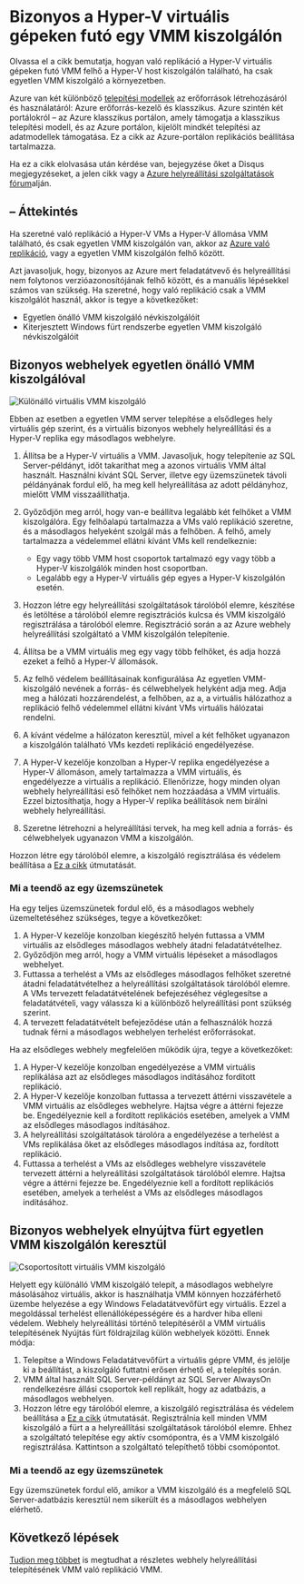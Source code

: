
<properties
    pageTitle="Azure webhely helyreállítás: Párhuzamos a Hyper-V virtuális gépeken futó egy VMM kiszolgálón |} Microsoft Azure"
    description="Ez a cikk ismerteti, hogyan való replikáció a Hyper-V virtuális gépeken futó, amikor csak egyetlen VMM kiszolgáló."
    services="site-recovery"
    documentationCenter=""
    authors="rayne-wiselman"
    manager="jwhit"
    editor=""/>

<tags
    ms.service="site-recovery"
    ms.devlang="na"
    ms.topic="article"
    ms.tgt_pltfrm="na"
    ms.workload="backup-recovery"
    ms.date="08/24/2016"
    ms.author="raynew"/>

#  <a name="replicate-hyper-v-virtual-machines-on-a-single-vmm-server"></a>Bizonyos a Hyper-V virtuális gépeken futó egy VMM kiszolgálón

Olvassa el a cikk bemutatja, hogyan való replikáció a Hyper-V virtuális gépeken futó VMM felhő a Hyper-V host kiszolgálón található, ha csak egyetlen VMM kiszolgáló a környezetben.

Azure van két különböző [telepítési modellek](../resource-manager-deployment-model.md) az erőforrások létrehozásáról és használatáról: Azure erőforrás-kezelő és klasszikus. Azure szintén két portálokról – az Azure klasszikus portálon, amely támogatja a klasszikus telepítési modell, és az Azure portálon, kijelölt mindkét telepítési az adatmodellek támogatása. Ez a cikk az Azure-portálon replikációs beállítása tartalmazza.


Ha ez a cikk elolvasása után kérdése van, bejegyzése őket a Disqus megjegyzéseket, a jelen cikk vagy a [Azure helyreállítási szolgáltatások fórum](https://social.msdn.microsoft.com/forums/azure/home?forum=hypervrecovmgr)alján.

## <a name="overview"></a>– Áttekintés

Ha szeretné való replikáció a Hyper-V VMs a Hyper-V állomása VMM található, és csak egyetlen VMM kiszolgálón van, akkor az [Azure való replikáció](site-recovery-vmm-to-azure.md), vagy a egyetlen VMM kiszolgálón felhő között.

Azt javasoljuk, hogy, bizonyos az Azure mert feladatátvevő és helyreállítási nem folytonos verzióazonosítójának felhő között, és a manuális lépésekkel számos van szükség. Ha szeretné, hogy való replikáció csak a VMM kiszolgálót használ, akkor is tegye a következőket:

- Egyetlen önálló VMM kiszolgáló névkiszolgálóit
- Kiterjesztett Windows fürt rendszerbe egyetlen VMM kiszolgáló névkiszolgálóit


## <a name="replicate-across-sites-with-a-single-standalone-vmm-server"></a>Bizonyos webhelyek egyetlen önálló VMM kiszolgálóval

![Különálló virtuális VMM kiszolgáló](./media/site-recovery-single-vmm/single-vmm-standalone.png)

Ebben az esetben a egyetlen VMM server telepítése a elsődleges hely virtuális gép szerint, és a virtuális bizonyos webhely helyreállítási és a Hyper-V replika egy másodlagos webhelyre.

1. Állítsa be a Hyper-V virtuális a VMM. Javasoljuk, hogy telepítenie az SQL Server-példányt, időt takaríthat meg a azonos virtuális VMM által használt. Használni kívánt SQL Server, illetve egy üzemszünetek távoli példányának fordul elő, ha meg kell helyreállítása az adott példányhoz, mielőtt VMM visszaállíthatja.
2. Győződjön meg arról, hogy van-e beállítva legalább két felhőket a VMM kiszolgálóra. Egy felhőalapú tartalmazza a VMs való replikáció szeretne, és a másodlagos helyeként szolgál más a felhőben. A felhő, amely tartalmazza a védelemmel ellátni kívánt VMs kell rendelkeznie:

    - Egy vagy több VMM host csoportok tartalmazó egy vagy több a Hyper-V kiszolgálók minden host csoportban.
    - Legalább egy a Hyper-V virtuális gép egyes a Hyper-V kiszolgálón esetén.

3. Hozzon létre egy helyreállítási szolgáltatások tárolóból elemre, készítése és letöltése a tárolóból elemre regisztrációs kulcsa és VMM kiszolgáló regisztrálása a tárolóból elemre. Regisztráció során a az Azure webhely helyreállítási szolgáltató a VMM kiszolgálón telepítenie.
4. Állítsa be a VMM virtuális meg egy vagy több felhőket, és adja hozzá ezeket a felhő a Hyper-V állomások.
3. Az felhő védelem beállításainak konfigurálása Az egyetlen VMM-kiszolgáló nevének a forrás- és célwebhelyek helyként adja meg. Adja meg a hálózati hozzárendelést, a felhőben, az a, a virtuális hálózathoz a replikáció felhő védelemmel ellátni kívánt VMs virtuális hálózatai rendelni.
4. A kívánt védelme a hálózaton keresztül, mivel a két felhőket ugyanazon a kiszolgálón található VMs kezdeti replikáció engedélyezése.
4. A Hyper-V kezelője konzolban a Hyper-V replika engedélyezése a Hyper-V állomáson, amely tartalmazza a VMM virtuális, és engedélyezze a virtuális a replikáció. Ellenőrizze, hogy minden olyan webhely helyreállítási eső felhőket nem hozzáadása a VMM virtuális. Ezzel biztosíthatja, hogy a Hyper-V replika beállítások nem bírálni webhely helyreállítási.
5. Szeretne létrehozni a helyreállítási tervek, ha meg kell adnia a forrás- és célwebhelyek ugyanazon VMM a kiszolgálón.

Hozzon létre egy tárolóból elemre, a kiszolgáló regisztrálása és védelem beállítása a [Ez a cikk](site-recovery-vmm-to-vmm.md) útmutatását.

### <a name="what-to-do-in-an-outage"></a>Mi a teendő az egy üzemszünetek

Ha egy teljes üzemszünetek fordul elő, és a másodlagos webhely üzemeltetéséhez szükséges, tegye a következőket:

1.  A Hyper-V kezelője konzolban kiegészítő helyén futtassa a VMM virtuális az elsődleges másodlagos webhely átadni feladatátvételhez.
2.  Győződjön meg arról, hogy a VMM virtuális lépéseket a másodlagos webhelyet.
3.  Futtassa a terhelést a VMs az elsődleges másodlagos felhőket szeretné átadni feladatátvételhez a helyreállítási szolgáltatások tárolóból elemre. A VMs tervezett feladatátvételének befejezéséhez véglegesítse a feladatátvételi, vagy válassza ki a különböző helyreállítási pont szükség szerint.
4.  A tervezett feladatátvételt befejeződése után a felhasználók hozzá tudnak férni a másodlagos webhelyen terhelést erőforrásokat.

Ha az elsődleges webhely megfelelően működik újra, tegye a következőket:

1.  A Hyper-V kezelője konzolban engedélyezése a VMM virtuális replikálása azt az elsődleges másodlagos indításához fordított replikáció.
2.  A Hyper-V kezelője konzolban futtassa a tervezett áttérni visszavétele a VMM virtuális az elsődleges webhelyre. Hajtsa végre a áttérni fejezze be. Engedélyeznie kell a fordított replikációs esetében, amelyek a VMM az elsődleges másodlagos indításához.
3.  A helyreállítási szolgáltatások tárolóra a engedélyezése a terhelést a VMs replikálása őket az elsődleges másodlagos indítása az, fordított replikáció.
4.  Futtassa a terhelést a VMs az elsődleges webhelyre visszavétele tervezett áttérni a helyreállítási szolgáltatások tárolóból elemre. Hajtsa végre a áttérni fejezze be. Engedélyeznie kell a fordított replikációs esetében, amelyek a terhelést a VMs az elsődleges másodlagos indításához.



## <a name="replicate-across-sites-with-a-single-vmm-server-in-a-stretched-cluster"></a>Bizonyos webhelyek elnyújtva fürt egyetlen VMM kiszolgálón keresztül

![Csoportosított virtuális VMM kiszolgáló](./media/site-recovery-single-vmm/single-vmm-cluster.png)

Helyett egy különálló VMM kiszolgáló telepít, a másodlagos webhelyre másolásához virtuális, akkor is használhatja VMM könnyen hozzáférhető üzembe helyezése a egy Windows Feladatátvevőfürt egy virtuális. Ezzel a megoldással terhelést ellenállóképességére és a hardver hiba elleni védelem. Webhely helyreállítási történő telepítéséről a VMM virtuális telepítésének Nyújtás fürt földrajzilag külön webhelyek közötti. Ennek módja:

1. Telepítse a Windows Feladatátvevőfürt a virtuális gépre VMM, és jelölje ki a beállítást, a kiszolgáló futtatni erősen érhető el, a telepítés során.
2. VMM által használt SQL Server-példányt az SQL Server AlwaysOn rendelkezésre állási csoportok kell replikált, hogy az adatbázis, a másodlagos webhelyen.
3. Hozzon létre egy tárolóból elemre, a kiszolgáló regisztrálása és védelem beállítása a [Ez a cikk](site-recovery-vmm-to-vmm.md) útmutatását. Regisztrálnia kell minden VMM kiszolgáló a fürt a a helyreállítási szolgáltatások tárolóból elemre. Ehhez a szolgáltató telepítése egy aktív csomópontra, és a VMM kiszolgáló regisztrálása. Kattintson a szolgáltató telepíthető többi csomópontot.

### <a name="what-to-do-in-an-outage"></a>Mi a teendő az egy üzemszünetek

Egy üzemszünetek fordul elő, amikor a VMM kiszolgáló és a megfelelő SQL Server-adatbázis keresztül nem sikerült és a másodlagos webhelyen elérhető.


## <a name="next-steps"></a>Következő lépések

[Tudjon meg többet](site-recovery-vmm-to-vmm.md) is megtudhat a részletes webhely helyreállítási telepítésének VMM való replikáció VMM.
